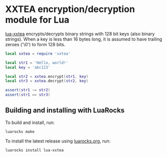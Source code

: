 XXTEA encryption/decryption module for Lua
==========================================

[lua-xxtea] encrypts/decrypts binary strings with 128 bit keys (also binary strings). When a key is
less than 16 bytes long, it is assumed to have trailing zeroes ('\0') to form 128 bits.

```Lua
local xxtea = require 'xxtea'

local str1 = 'Hello, world!'
local key = 'abc123'

local str2 = xxtea.encrypt(str1, key)
local str3 = xxtea.decrypt(str2, key)

assert(str1 ~= str2)
assert(str1 == str3)
```


Building and installing with LuaRocks
-------------------------------------

To build and install, run:

    luarocks make

To install the latest release using [luarocks.org], run:

    luarocks install lua-xxtea


[lua-xxtea]: https://github.com/neoxic/lua-xxtea
[luarocks.org]: https://luarocks.org

